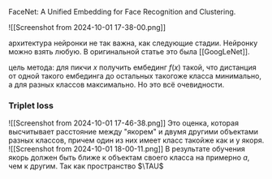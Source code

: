 FaceNet: A Unified Embedding for Face Recognition and Clustering.

![[Screenshot from 2024-10-01 17-38-00.png]]

архитектура нейронки не так важна, как следующие стадии. Нейронку можно взять любую. В оригинальной статье это была [[GoogLeNet]].

цель метода:
для пикчи $x$ получить ембединг $f(x)$ такой, что дистанция от одной такого ембединга до остальных такогоже класса минимально, а для разных классов максимально. Но это всё очевидности. 

### Triplet loss
![[Screenshot from 2024-10-01 17-46-38.png]]
Это оценка, которая высчитывает расстояние между "якорем" и двумя другими объектами разных классов, причем один из них имеет класс такойже как и у якоря.
![[Screenshot from 2024-10-01 18-00-11.png]]
В результате обучения якорь должен быть ближе к объектам своего класса на примерно $a$, чем к другим. 
Так как пространство $\TAU$   